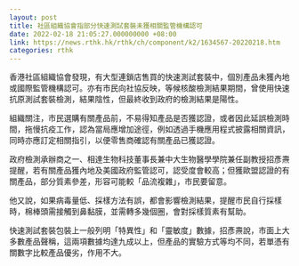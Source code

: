 ```yaml
---
layout: post
title: 社區組織協會指部分快速測試套裝未獲相關監管機構認可
date: 2022-02-18 21:05:27.000000000 +08:00
link: https://news.rthk.hk/rthk/ch/component/k2/1634567-20220218.htm
categories: rthk
---
```


香港社區組織協會發現，有大型連鎖店售買的快速測試套裝中，個別產品未獲內地或國際監管機構認可。亦有市民向社協反映，等候核酸檢測結果期間，曾使用快速抗原測試套裝檢測，結果陰性，但最終收到政府的檢測結果是陽性。

組織關注，市民選購有關產品前，不易得知產品是否獲認證，或者因此延誤檢測時間，拖慢抗疫工作，認為當局應增加途徑，例如透過手機應用程式披露相關資訊，同時亦應訂定相關指引，以便零售商確認有關產品已獲認證。

政府檢測承辦商之一、相達生物科技董事長兼中大生物醫學學院兼任副教授招彥燾提醒，若有關產品獲內地及美國政府監管認可，認受度會較高；但獲歐盟認證的有關產品，部分質素參差，形容可能較「品流複雜」，市民要留意。

他又說，如果病毒量低、採樣方法有誤，都會影響檢測結果，提醒市民自行採樣時，棉棒頭需接觸到鼻黏膜，並需轉多幾個圈，會對採樣質素有幫助。

快速測試套裝包裝上一般列明「特異性」和「靈敏度」數據，招彥燾說，市面上大多數產品聲稱，這兩項數據均達九成以上，但產品的實驗方式等均不同，若單憑有關數字比較產品優劣，作用不大。
